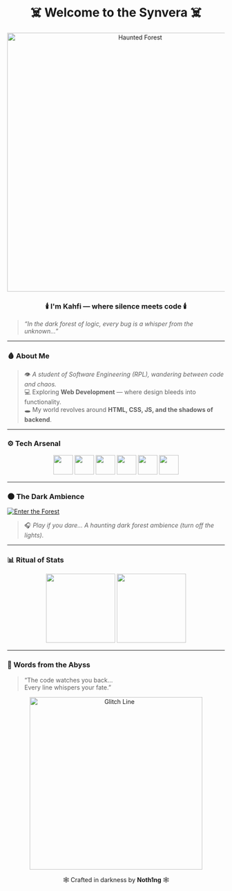 <h1 align="center">☠️ Welcome to the Synvera ☠️</h1>

<p align="center">
  <img src="https://i.ibb.co/5kJtfk1/haunted-forest.gif" width="600" alt="Haunted Forest">
</p>

<h3 align="center">🕯️ I'm <b>Kahfi</b> — where silence meets code 🕯️</h3>

> *“In the dark forest of logic, every bug is a whisper from the unknown...”*

---

### 🩸 About Me  
> 👁️ *A student of Software Engineering (RPL), wandering between code and chaos.*  
> 💻 Exploring **Web Development** — where design bleeds into functionality.  
> 🕳️ My world revolves around **HTML, CSS, JS, and the shadows of backend**.  

---

### ⚙️ Tech Arsenal  
<p align="center">
  <img src="https://cdn.jsdelivr.net/gh/devicons/devicon/icons/html5/html5-original.svg" width="45"/>
  <img src="https://cdn.jsdelivr.net/gh/devicons/devicon/icons/css3/css3-original.svg" width="45"/>
  <img src="https://cdn.jsdelivr.net/gh/devicons/devicon/icons/javascript/javascript-original.svg" width="45"/>
  <img src="https://cdn.jsdelivr.net/gh/devicons/devicon/icons/react/react-original.svg" width="45"/>
  <img src="https://cdn.jsdelivr.net/gh/devicons/devicon/icons/python/python-original.svg" width="45"/>
  <img src="https://cdn.jsdelivr.net/gh/devicons/devicon/icons/mysql/mysql-original.svg" width="45"/>
</p>

---

### 🌑 The Dark Ambience  
[![Enter the Forest](https://i.ibb.co/6RrN8DC/dark-forest-cover.jpg)](https://www.youtube.com/watch?v=kK6YjK5eOjo)

> 🎧 *Play if you dare… A haunting dark forest ambience (turn off the lights).*

---

### 📊 Ritual of Stats  
<p align="center">
  <img src="https://github-readme-stats.vercel.app/api?username=synvera&show_icons=true&theme=merko&title_color=ff0000&icon_color=ff0000&text_color=c0c0c0&bg_color=000000" height="160">
  <img src="https://github-readme-stats.vercel.app/api/top-langs/?username=synvera&layout=compact&theme=merko&title_color=ff0000&text_color=c0c0c0&bg_color=000000" height="160">
</p>


---

### 🔮 Words from the Abyss  
> “The code watches you back...  
>  Every line whispers your fate.”  

<p align="center">
  <img src="https://i.ibb.co/s6xymMf/glitch-red.gif" width="400" alt="Glitch Line">
</p>

<p align="center">
  🕸️ Crafted in darkness by <b>Noth1ng</b> 🕸️  
</p>
